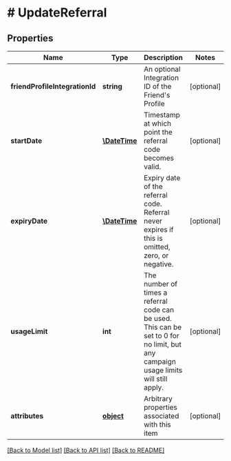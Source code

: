 # # UpdateReferral

## Properties

Name | Type | Description | Notes
------------ | ------------- | ------------- | -------------
**friendProfileIntegrationId** | **string** | An optional Integration ID of the Friend&#39;s Profile | [optional] 
**startDate** | [**\DateTime**](\DateTime.md) | Timestamp at which point the referral code becomes valid. | [optional] 
**expiryDate** | [**\DateTime**](\DateTime.md) | Expiry date of the referral code. Referral never expires if this is omitted, zero, or negative. | [optional] 
**usageLimit** | **int** | The number of times a referral code can be used. This can be set to 0 for no limit, but any campaign usage limits will still apply. | [optional] 
**attributes** | [**object**](.md) | Arbitrary properties associated with this item | [optional] 

[[Back to Model list]](../../README.md#documentation-for-models) [[Back to API list]](../../README.md#documentation-for-api-endpoints) [[Back to README]](../../README.md)


